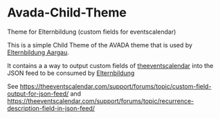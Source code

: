 # Avada-Child-Theme
Theme for Elternbildung (custom fields for eventscalendar)

This is a simple Child Theme of the AVADA theme that is used by [Elternbildung Aargau](http://elternbildung-aargau.ch/).

It contains a a way to output custom fields of [theeventscalendar](https://theeventscalendar.com) into the JSON feed to be consumed by [Elternbildung](https://www.elternbildung.ch/)

See https://theeventscalendar.com/support/forums/topic/custom-field-output-for-json-feed/ and https://theeventscalendar.com/support/forums/topic/recurrence-description-field-in-json-feed/


